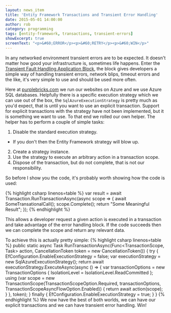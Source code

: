 ```yaml
---
layout: news_item
title: 'Entity Framework Transactions and Transient Error Handling'
date: 2015-05-01 14:00:00
author: rob
category: programming
tags: [entity-framework, transactions, transient-errors]
showExcerpt: true
screenText: "<p>&#60;ERROR</p><p>&#60;RETRY</p><p>&#60;WIN</p>"
---
```


<!--
    showExcerpt: true
    postThumb: 'https://az713861.vo.msecnd.net/web-images/marketingWebsite/global/siteCore@1x-p8-2.png'
-->

In any networked environment transient errors are to be expected. It doesn't matter how good your infrastructure is, sometimes life happens. Enter the [Transient Fault Handling Application Block](https://msdn.microsoft.com/en-us/library/hh680934%28v=pandp.50%29.aspx), the block gives developers a simple way of handling transient errors, network blips, timeout errors and the like, it's very simple to use and should be used more often.
<!--more-->

Here at [purplebricks.com](https://www.purplebricks.com) we run our websites on Azure and we use Azure SQL databases. Helpfully there is a specific execution strategy which we can use out of the box, the `SqlAzureExecutionStrategy` is pretty much as you'd expect, that is until you want to use an explicit transaction. Support for explicit transactions with the strategy have not been implemented, but it is something we want to use. To that end we rolled our own helper. The helper has to perform a couple of simple tasks:

 1. Disable the standard execution strategy.
   - If you don't then the Entity Framework strategy will blow up.
 2. Create a strategy instance.
 3. Use the strategy to execute an arbitrary action in a transaction scope.
 4. Dispose of the transaction, but do not complete, that is not our responsibility.

So before I show you the code, it's probably worth showing how the code is used:

{% highlight csharp linenos=table %}
var result = await Transaction.RunTransactionAsync(async scope =>
{
    await SomeTransationalCall();
    scope.Complete();
    return "Some Meaningful Result";
});
{% endhighlight %}

This allows a developer request a given action is executed in a transaction and take advantage of the error handling block. If the code succeeds then we can complete the scope and return any relevant data.

To achieve this is actually pretty simple:
{% highlight csharp linenos=table %}
public static async Task<T> RunTransactionAsync<T>(Func<TransactionScope, Task<T>> action, CancellationToken token = new CancellationToken())
{
    try
    {
        EfConfiguration.EnableExecutionStrategy = false;
        var executionStrategy = new SqlAzureExecutionStrategy();
        return await executionStrategy.ExecuteAsync(async () =>
        {
            var transactionOptions = new TransactionOptions 
            {
                IsolationLevel = IsolationLevel.ReadCommitted 
            };
            using (var scope = new TransactionScope(TransactionScopeOption.Required,
                                                    transactionOptions,
                                                    TransactionScopeAsyncFlowOption.Enabled))
            {
                return await action(scope);
            }
        }, token);
    }
    finally
    {
        EfConfiguration.EnableExecutionStrategy = true;
    }
}
{% endhighlight %}
We now have the best of both worlds, we can have our explicit transactions and we can have transient error handling. Win!
